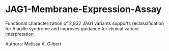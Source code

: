 # JAG1-Membrane-Expression-Assay
Functional characterization of 2,832 JAG1 variants supports reclassification for Alagille syndrome and improves guidance for clinical variant interpretation

Authors: Melissa A. Gilbert